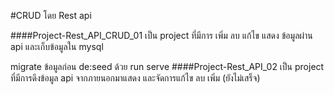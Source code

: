 #CRUD โดย Rest api

####Project-Rest_API_CRUD_01 
เป็น project ที่มีการ เพิ่ม ลบ แก้ไข แสดง ข้อมูลผ่าน api และเก็บข้อมูลใน mysql

migrate ข้อมูลก่อน
de:seed ด้วย
run serve
####Project-Rest_API_02 
เป็น project ที่มีการดึงข้อมูล api จากภายนอกมาแสดง และจัดการแก้ไข ลบ เพิ่ม (ยังไม่เสร็จ)
